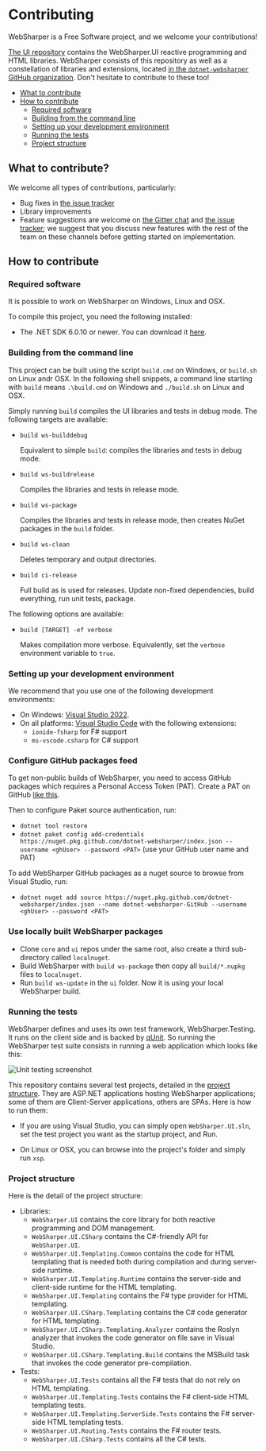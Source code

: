 # Contributing

WebSharper is a Free Software project, and we welcome your contributions!

[The UI repository](https://github.com/dotnet-websharper/ui) contains the WebSharper.UI reactive programming and HTML libraries. WebSharper consists of this repository as well as a constellation of libraries and extensions, located [in the `dotnet-websharper` GitHub organization](https://github.com/dotnet-websharper). Don't hesitate to contribute to these too!

* [What to contribute](#what-to-contribute)
* [How to contribute](#how-to-contribute)
  * [Required software](#requirements)
  * [Building from the command line](#build-cli)
  * [Setting up your development environment](#devenv)
  * [Running the tests](#tests)
  * [Project structure](#structure)

<a name="what-to-contribute"></a>
## What to contribute?

We welcome all types of contributions, particularly:

* Bug fixes in [the issue tracker](https://github.com/dotnet-websharper/ui/issues)
* Library improvements
* Feature suggestions are welcome on [the Gitter chat](https://gitter.im/intellifactory/websharper) and [the issue tracker](https://github.com/dotnet-websharper/ui/issues); we suggest that you discuss new features with the rest of the team on these channels before getting started on implementation.

<a name="how-to-contribute"></a>
## How to contribute

<a name="requirements"></a>
### Required software

It is possible to work on WebSharper on Windows, Linux and OSX.

To compile this project, you need the following installed:

* The .NET SDK 6.0.10 or newer. You can download it [here](https://www.microsoft.com/net/download).

<a name="build-cli"></a>
### Building from the command line

This project can be built using the script `build.cmd` on Windows, or `build.sh` on Linux andr OSX.
In the following shell snippets, a command line starting with `build` means `.\build.cmd` on Windows and `./build.sh` on Linux and OSX.

Simply running `build` compiles the UI libraries and tests in debug mode. The following targets are available:

* `build ws-builddebug`

    Equivalent to simple `build`: compiles the libraries and tests in debug mode.

* `build ws-buildrelease`

    Compiles the libraries and tests in release mode.

* `build ws-package`

    Compiles the libraries and tests in release mode, then creates NuGet packages in the `build` folder.

* `build ws-clean`

    Deletes temporary and output directories.

* `build ci-release`

    Full build as is used for releases. Update non-fixed dependencies, build everything, run unit tests, package.

The following options are available:

* `build [TARGET] -ef verbose`

    Makes compilation more verbose. Equivalently, set the `verbose` environment variable to `true`.

<a name="devenv"></a>
### Setting up your development environment

We recommend that you use one of the following development environments:

* On Windows: [Visual Studio 2022](https://visualstudio.microsoft.com/vs/).
* On all platforms: [Visual Studio Code](https://code.visualstudio.com/) with the following extensions:
  * `ionide-fsharp` for F# support
  * `ms-vscode.csharp` for C# support

<a name="githubfeed"></a>
### Configure GitHub packages feed

To get non-public builds of WebSharper, you need to access GitHub packages which requires a Personal Access Token (PAT).
Create a PAT on GitHub [like this](https://docs.github.com/en/authentication/keeping-your-account-and-data-secure/creating-a-personal-access-token).

Then to configure Paket source authentication, run:
* `dotnet tool restore`
* `dotnet paket config add-credentials https://nuget.pkg.github.com/dotnet-websharper/index.json --username <ghUser> --password <PAT>` (use your GitHub user name and PAT)

To add WebSharper GitHub packages as a nuget source to browse from Visual Studio, run:
* `dotnet nuget add source https://nuget.pkg.github.com/dotnet-websharper/index.json --name dotnet-websharper-GitHub --username <ghUser> --password <PAT>`

<a name="localws"></a>
### Use locally built WebSharper packages

* Clone `core` and `ui` repos under the same root, also create a third sub-directory called `localnuget`.
* Build WebSharper with `build ws-package` then copy all `build/*.nupkg` files to `localnuget`.
* Run `build ws-update` in the `ui` folder. Now it is using your local WebSharper build.

<a name="tests"></a>
### Running the tests

WebSharper defines and uses its own test framework, WebSharper.Testing. It runs on the client side and is backed by [qUnit](https://qunitjs.com/). So running the WebSharper test suite consists in running a web application which looks like this:

![Unit testing screenshot](https://github.com/dotnet-websharper/core/raw/master/docs/qunit.png)

This repository contains several test projects, detailed in the [project structure](#structure). They are ASP.NET applications hosting WebSharper applications; some of them are Client-Server applications, others are SPAs. Here is how to run them:

* If you are using Visual Studio, you can simply open `WebSharper.UI.sln`, set the test project you want as the startup project, and Run.

* On Linux or OSX, you can browse into the project's folder and simply run `xsp`.

<a name="structure"></a>
### Project structure

Here is the detail of the project structure:

* Libraries:
  * `WebSharper.UI` contains the core library for both reactive programming and DOM management.
  * `WebSharper.UI.CSharp` contains the C#-friendly API for `WebSharper.UI`.
  * `WebSharper.UI.Templating.Common` contains the code for HTML templating that is needed both during compilation and during server-side runtime.
  * `WebSharper.UI.Templating.Runtime` contains the server-side and client-side runtime for the HTML templating.
  * `WebSharper.UI.Templating` contains the F# type provider for HTML templating.
  * `WebSharper.UI.CSharp.Templating` contains the C# code generator for HTML templating.
  * `WebSharper.UI.CSharp.Templating.Analyzer` contains the Roslyn analyzer that invokes the code generator on file save in Visual Studio.
  * `WebSharper.UI.CSharp.Templating.Build` contains the MSBuild task that invokes the code generator pre-compilation.
* Tests:
  * `WebSharper.UI.Tests` contains all the F# tests that do not rely on HTML templating.
  * `WebSharper.UI.Templating.Tests` contains the F# client-side HTML templating tests.
  * `WebSharper.UI.Templating.ServerSide.Tests` contains the F# server-side HTML templating tests.
  * `WebSharper.UI.Routing.Tests` contains the F# router tests.
  * `WebSharper.UI.CSharp.Tests` contains all the C# tests.
